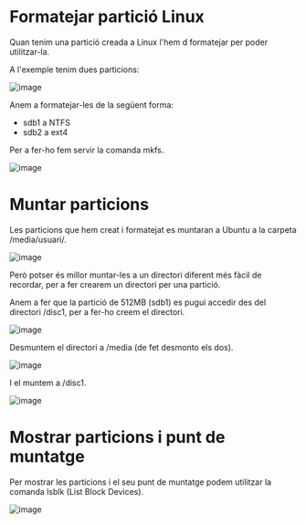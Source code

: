 # Formatejar partició Linux

Quan tenim una partició creada a Linux l'hem d formatejar per poder utilitzar-la.

A l'exemple tenim dues particions:

![image](https://github.com/XaSaFa/MP04/assets/110727546/478c5d07-15e2-4d16-9485-d8e81fcafdb5)

Anem a formatejar-les de la següent forma:
- sdb1 a NTFS
- sdb2 a ext4

Per a fer-ho fem servir la comanda mkfs.

![image](https://github.com/XaSaFa/MP04/assets/110727546/0f126563-7507-40af-a843-c83be8e42d6c)

# Muntar particions

Les particions que hem creat i formatejat es muntaran a Ubuntu a la carpeta /media/usuari/.

![image](https://github.com/XaSaFa/MP04/assets/110727546/669a76db-2b20-4595-8377-9ec675bc5556)

Però potser és millor muntar-les a un directori diferent més fàcil de recordar, per a fer crearem un directori per una partició.

Anem a fer que la partició de 512MB (sdb1) es pugui accedir des del directori /disc1, per a fer-ho creem el directori.

![image](https://github.com/XaSaFa/MP04/assets/110727546/b5e09d44-3705-41e8-b6fb-dc15714fcd2f)

Desmuntem el directori a /media (de fet desmonto els dos).

![image](https://github.com/XaSaFa/MP04/assets/110727546/b9a6e412-f54c-42cd-9282-75f658c3e4e5)

I el muntem a /disc1.

![image](https://github.com/XaSaFa/MP04/assets/110727546/acfb3bd2-df1f-49cf-8533-9081c5f3311b)

# Mostrar particions i punt de muntatge

Per mostrar les particions i el seu punt de muntatge podem utilitzar la comanda lsblk (List Block Devices).

![image](https://github.com/XaSaFa/MP04/assets/110727546/e1913971-1ace-49ab-974c-1325c1eb5024)

